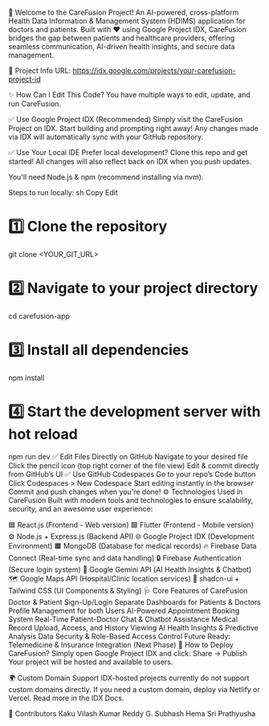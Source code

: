🚀 Welcome to the CareFusion Project!
An AI-powered, cross-platform Health Data Information & Management System (HDIMS) application for doctors and patients.
Built with ❤️ using Google Project IDX, CareFusion bridges the gap between patients and healthcare providers, offering seamless communication, AI-driven health insights, and secure data management.

📌 Project Info
URL: https://idx.google.com/projects/your-carefusion-project-id

✨ How Can I Edit This Code?
You have multiple ways to edit, update, and run CareFusion.

✅ Use Google Project IDX (Recommended)
Simply visit the CareFusion Project on IDX.
Start building and prompting right away!
Any changes made via IDX will automatically sync with your GitHub repository.

✅ Use Your Local IDE
Prefer local development? Clone this repo and get started!
All changes will also reflect back on IDX when you push updates.

You'll need Node.js & npm (recommend installing via nvm).

Steps to run locally:
sh
Copy
Edit
# 1️⃣ Clone the repository
git clone <YOUR_GIT_URL>

# 2️⃣ Navigate to your project directory
cd carefusion-app

# 3️⃣ Install all dependencies
npm install

# 4️⃣ Start the development server with hot reload
npm run dev
✅ Edit Files Directly on GitHub
Navigate to your desired file
Click the pencil icon (top right corner of the file view)
Edit & commit directly from GitHub’s UI
✅ Use GitHub Codespaces
Go to your repo’s Code button
Click Codespaces > New Codespace
Start editing instantly in the browser
Commit and push changes when you're done!
⚙️ Technologies Used in CareFusion
Built with modern tools and technologies to ensure scalability, security, and an awesome user experience:

🟦 React.js (Frontend - Web version)
🟪 Flutter (Frontend - Mobile version)
⚙️ Node.js + Express.js (Backend API)
🌐 Google Project IDX (Development Environment)
🟧 MongoDB (Database for medical records)
🔥 Firebase Data Connect (Real-time sync and data handling)
🔒 Firebase Authentication (Secure login system)
🧠 Google Gemini API (AI Health Insights & Chatbot)
🗺️ Google Maps API (Hospital/Clinic location services)
🎨 shadcn-ui + Tailwind CSS (UI Components & Styling)
🩺 Core Features of CareFusion
Doctor & Patient Sign-Up/Login
Separate Dashboards for Patients & Doctors
Profile Management for both Users
AI-Powered Appointment Booking System
Real-Time Patient-Doctor Chat & Chatbot Assistance
Medical Record Upload, Access, and History Viewing
AI Health Insights & Predictive Analysis
Data Security & Role-Based Access Control
Future Ready: Telemedicine & Insurance Integration (Next Phase)
🚀 How to Deploy CareFusion?
Simply open Google Project IDX and click:
Share -> Publish
Your project will be hosted and available to users.

🌍 Custom Domain Support
IDX-hosted projects currently do not support custom domains directly.
If you need a custom domain, deploy via Netlify or Vercel.
Read more in the IDX Docs.

🙌 Contributors
Kaku Vilash Kumar Reddy
G. Subhash
Hema Sri
Prathyusha



